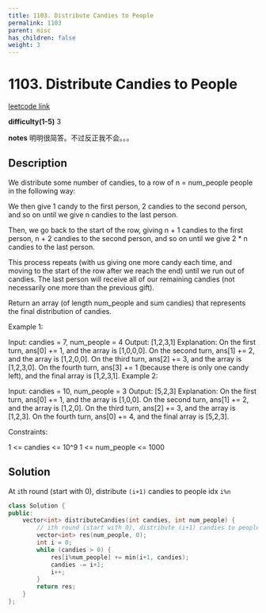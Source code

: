 ```yaml
---
title: 1103. Distribute Candies to People
permalink: 1103
parent: misc
has_children: false
weight: 3
---
```

# 1103. Distribute Candies to People
[leetcode link](https://leetcode.com/problems/distribute-candies-to-people/)

**difficulty(1-5)** 
3

**notes** 
明明很简答。不过反正我不会。。。

## Description
We distribute some number of candies, to a row of n = num_people people in the following way:

We then give 1 candy to the first person, 2 candies to the second person, and so on until we give n candies to the last person.

Then, we go back to the start of the row, giving n + 1 candies to the first person, n + 2 candies to the second person, and so on until we give 2 * n candies to the last person.

This process repeats (with us giving one more candy each time, and moving to the start of the row after we reach the end) until we run out of candies.  The last person will receive all of our remaining candies (not necessarily one more than the previous gift).

Return an array (of length num_people and sum candies) that represents the final distribution of candies.

 

Example 1:

Input: candies = 7, num_people = 4
Output: [1,2,3,1]
Explanation:
On the first turn, ans[0] += 1, and the array is [1,0,0,0].
On the second turn, ans[1] += 2, and the array is [1,2,0,0].
On the third turn, ans[2] += 3, and the array is [1,2,3,0].
On the fourth turn, ans[3] += 1 (because there is only one candy left), and the final array is [1,2,3,1].
Example 2:

Input: candies = 10, num_people = 3
Output: [5,2,3]
Explanation: 
On the first turn, ans[0] += 1, and the array is [1,0,0].
On the second turn, ans[1] += 2, and the array is [1,2,0].
On the third turn, ans[2] += 3, and the array is [1,2,3].
On the fourth turn, ans[0] += 4, and the final array is [5,2,3].
 

Constraints:

1 <= candies <= 10^9
1 <= num_people <= 1000
## Solution

At `i`th round (start with 0), distribute `(i+1)` candies to people idx `i%n`

```c++
class Solution {
public:
    vector<int> distributeCandies(int candies, int num_people) {
        // ith round (start with 0), distribute (i+1) candies to people idx i%n
        vector<int> res(num_people, 0);
        int i = 0;
        while (candies > 0) {
            res[i%num_people] += min(i+1, candies);
            candies -= i+1;
            i++;
        }
        return res;
    }
};
``` 



